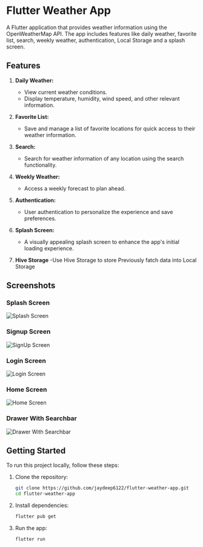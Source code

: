 # Flutter Weather App

A Flutter application that provides weather information using the OpenWeatherMap API. The app includes features like daily weather, favorite list, search, weekly weather, authentication, Local Storage and a splash screen.

## Features

1. **Daily Weather:**
   - View current weather conditions.
   - Display temperature, humidity, wind speed, and other relevant information.

2. **Favorite List:**
   - Save and manage a list of favorite locations for quick access to their weather information.

3. **Search:**
   - Search for weather information of any location using the search functionality.

4. **Weekly Weather:**
   - Access a weekly forecast to plan ahead.

5. **Authentication:**
   - User authentication to personalize the experience and save preferences.

6. **Splash Screen:**
   - A visually appealing splash screen to enhance the app's initial loading experience.

7. **Hive Storage**
    -Use Hive Storage to store Previously fatch data into Local Storage

## Screenshots

### Splash Screen

![Splash Screen](https://github.com/jaydeep6122/weather_app/blob/main/Screenshot/Splash_screen.jpg)

### Signup Screen 
![SignUp Screen](https://github.com/jaydeep6122/weather_app/blob/main/Screenshot/Signup.jpg)

### Login Screen
![Login Screen](https://github.com/jaydeep6122/weather_app/blob/main/Screenshot/Login.jpg)

### Home Screen
![Home Screen](https://github.com/jaydeep6122/weather_app/blob/main/Screenshot/homepage.jpg)

### Drawer With Searchbar
![Drawer With Searchbar](https://github.com/jaydeep6122/weather_app/blob/main/Screenshot/Drawer.jpg)


## Getting Started

To run this project locally, follow these steps:

1. Clone the repository:

   ```bash
   git clone https://github.com/jaydeep6122/flutter-weather-app.git
   cd flutter-weather-app

2. Install dependencies:
    ```bash
    flutter pub get

3. Run the app:
    ```bash
    flutter run
